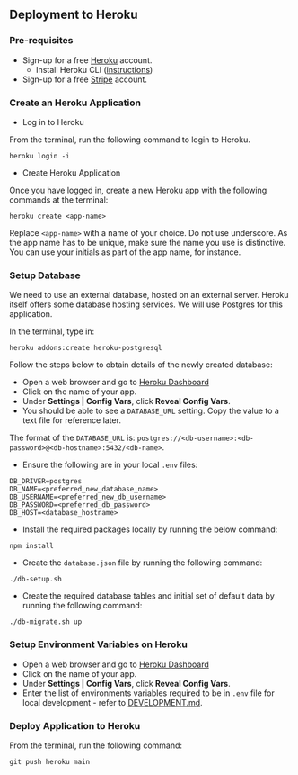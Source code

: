## Deployment to Heroku

### Pre-requisites

* Sign-up for a free [Heroku](https://heroku.com/) account.
  * Install Heroku CLI ([instructions](https://devcenter.heroku.com/articles/heroku-cli#download-and-install))
* Sign-up for a free [Stripe](https://stripe.com/) account.

### Create an Heroku Application

* Log in to Heroku

From the terminal, run the following command to login to Heroku.

```
heroku login -i
```

* Create Heroku Application

Once you have logged in, create a new Heroku app with the following commands at the terminal:

```
heroku create <app-name>
```

Replace `<app-name>` with a name of your choice. Do not use underscore. As the app name has to be unique, make sure the name you use is distinctive. You can use your initials as part of the app name, for instance.

### Setup Database

We need to use an external database, hosted on an external server. Heroku itself offers some database hosting services. We will use Postgres for this application.

In the terminal, type in:

```
heroku addons:create heroku-postgresql
```

Follow the steps below to obtain details of the newly created database:

* Open a web browser and go to [Heroku Dashboard](https://dashboard.heroku.com/apps)
* Click on the name of your app.
* Under <b>Settings | Config Vars</b>, click <b>Reveal Config Vars</b>.
* You should be able to see a `DATABASE_URL` setting. Copy the value to a text file for reference later.

The format of the `DATABASE_URL` is: `postgres://<db-username>:<db-password>@<db-hostname>:5432/<db-name>`.

* Ensure the following are in your local `.env` files:

```
DB_DRIVER=postgres
DB_NAME=<preferred_new_database_name>
DB_USERNAME=<preferred_new_db_username>
DB_PASSWORD=<preferred_db_password>
DB_HOST=<database_hostname>
```

* Install the required packages locally by running the below command:

```
npm install
```

* Create the `database.json` file by running the following command:

```
./db-setup.sh
```

* Create the required database tables and initial set of default data by running the following command:

```
./db-migrate.sh up
```

### Setup Environment Variables on Heroku

* Open a web browser and go to [Heroku Dashboard](https://dashboard.heroku.com/apps)
* Click on the name of your app.
* Under <b>Settings | Config Vars</b>, click <b>Reveal Config Vars</b>.
* Enter the list of environments variables required to be in `.env` file for local development - refer to [DEVELOPMENT.md](DEVELOPMENT.md).

### Deploy Application to Heroku

From the terminal, run the following command:

```
git push heroku main
```